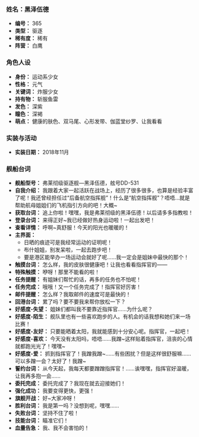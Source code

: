 ### 姓名：黑泽伍德
* **编号：** 365
* **类型：** 驱逐
* **稀有度：** 稀有
* **阵营：** 白鹰


### 角色人设
* **身份：** 运动系少女
* **性格：** 元气
* **关键词：** 炸服少女
* **持有物：** 斩服鱼雷
* **发色：** 深紫
* **瞳色：** 深褐
* **萌点：** 健康的肤色、双马尾、心形发带、伽蓝堂纱罗、让我看看


### 实装与活动
* **实装日期：** 2018年11月


### 舰船台词
* **舰船型号：** 弗莱彻级驱逐舰—黑泽伍德，舷号DD-531
* **自我介绍：** 我跟着大家一起活跃在战场上，经历了很多很多，也算是经验丰富了呢！我还曾经担任过“后备航空指挥舰”！什么是“航空指挥舰”？唔唔…就是帮助航母姐姐们的飞机指引方向的吧！大概~
* **获取台词：** 追上你啦！嘿嘿，我是弗莱彻级的黑泽伍德！以后请多多指教啦！
* **登录台词：** 来得正好~我已经做好热身运动啦！一起出发吧！
* **查看详情：** 呼啊~真舒服！今天的阳光也暖暖的！
* **主界面：**
  * 日晒的痕迹可是我经常运动的证明呢！
  * 布什姐姐，别发呆啦，一起去跑步吧！
  * 要是港区能举办一场运动会就好了呢……我一定会是姐妹中最快的那个！
* **触摸台词：** 怎么样，我的皮肤很健康吧！让我也看看指挥官的——
* **特殊触摸：** 咿呀！那里不能看的啦！
* **任务提醒：** 有姐妹们帮忙的话，再多的任务也不怕呢！
* **任务完成：** 哦哦！又一个任务完成了！指挥官好厉害！
* **邮件提醒：** 怎么样？我取邮件的速度可是最快的！
* **回港台词：** 累了吗？要不要我来帮你放松一下？
* **好感度-失望：** 姐妹们都叫我不要靠近指挥官……为什么呢？
* **好感度-陌生：** 舰队里也有一些喜欢跑步的人。有机会的话我想和她们来一场比赛！
* **好感度-友好：** 只要能晒着太阳，我就能感到十分安心呢。指挥官，一起吧！
* **好感度-喜欢：** 今天没有太阳吗，唔唔……我蹭~这样贴着指挥官，沮丧的心情就都跑光光了！嘿嘿~
* **好感度-爱：** 抓到指挥官了！我蹭我蹭~……有些困扰？但是这样很舒服嘛……可以多蹭一会？太好了！我蹭~
* **誓约台词：** 从今天起，我每天都要蹭蹭指挥官！……诶嘿嘿，指挥官好温暖，让我再多抱一会……
* **委托完成：** 委托完成了？我现在就去迎接她们！
* **强化成功：** 我要变得更快，更强！
* **旗舰开战：** 好~大家冲呀！
* **胜利台词：** 我是第一吗？没想到呢，嘿嘿……
* **失败台词：** 坚持不住了啦！
* **技能台词：** 瞄准它们！
* **血量告急：** 我、我不会害怕的！
